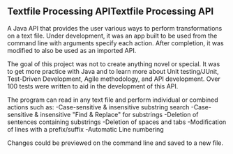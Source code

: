 
## Textfile Processing APITextfile Processing API

A Java API that provides the user various ways to perform transformations on a text file. Under development, it was an app built to be used from the command line with arguments specify each action. After completion, it was modified to also be used as an imported API. 

The goal of this project was not to create anything novel or special. It was to get more practice with Java and to learn more about Unit testing/JUnit, Test-Driven Development, Agile methodology, and API development. Over 100 tests were written to aid in the development of this API. 

The program can read in any text file and perform individual or combined actions such as: 
-Case-sensitive & insensitive substring search
-Case-sensitive & insensitive "Find & Replace" for substrings
-Deletion of sentences containing substrings
-Deletion of spaces and tabs
-Modification of lines with a prefix/suffix
-Automatic Line numbering

Changes could be previewed on the command line and saved to a new file.
